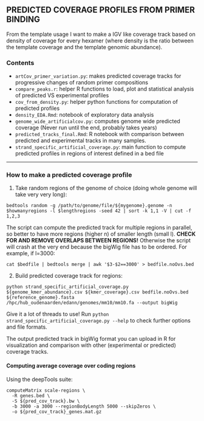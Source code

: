 ## PREDICTED COVERAGE PROFILES FROM PRIMER BINDING
From the template usage I want to make a IGV like coverage track based on density of coverage for every hexamer (where density is the ratio between the template coverage and the template genomic abundance).

### Contents
* `artCov_primer_variation.py`: makes predicted coverage tracks for progressive changes of random primer compositions
* `compare_peaks.r`: helper R functions to load, plot and statistical analysis of predicted VS experimental profiles
* `cov_from_density.py`: helper python functions for computation of predicted profiles
* `density_EDA.Rmd`: notebook of exploratory data analysis
* `genome_wide_artificialcov.py`: computes genome wide predicted coverage (Never run until the end, probably takes years)
* `predicted_tracks_final.Rmd`: R notebook with comparison between predicted and experimental tracks in many samples.
* `strand_specific_artificial_coverage.py`: main function to compute predicted profiles in regions of interest defined in a bed file

***

### How to make a predicted coverage profile
1. Take random regions of the genome of choice (doing whole genome will take very very long):
```
bedtools random -g /path/to/genome/file/${mygenome}.genome -n $howmanyregions -l $lengthregions -seed 42 | sort -k 1,1 -V | cut -f 1,2,3
```
The script can compute the predicted track for multiple regions in parallel, so better to have more regions (higher n) of smaller length (small l).
__CHECK FOR AND REMOVE OVERLAPS BETWEEN REGIONS!__ Otherwise the script will crash at the very end because the bigWig file has to be ordered. For example, if l=3000:
```
cat $bedfile | bedtools merge | awk '$3-$2==3000' > bedfile.noOvs.bed
```
2. Build predicted coverage track for regions:
```
python strand_specific_artificial_coverage.py ${genome_kmer_abundance}.csv ${kmer_coverage}.csv bedfile.noOvs.bed ${reference_genome}.fasta   /hpc/hub_oudenaarden/edann/genomes/mm10/mm10.fa --output bigWig
```
 Give it a lot of threads to use! Run `python strand_specific_artificial_coverage.py --help` to check further options and file formats.

The output predicted track in bigWig format you can upload in R for visualization and comparison with other (experimental or predicted) coverage tracks.

#### Computing average coverage over coding regions
Using the deepTools suite:
```
computeMatrix scale-regions \
  -R genes.bed \
  -S ${pred_cov_track}.bw \
  -b 3000 -a 3000 --regionBodyLength 5000 --skipZeros \
  -o ${pred_cov_track}_genes.mat.gz
```
